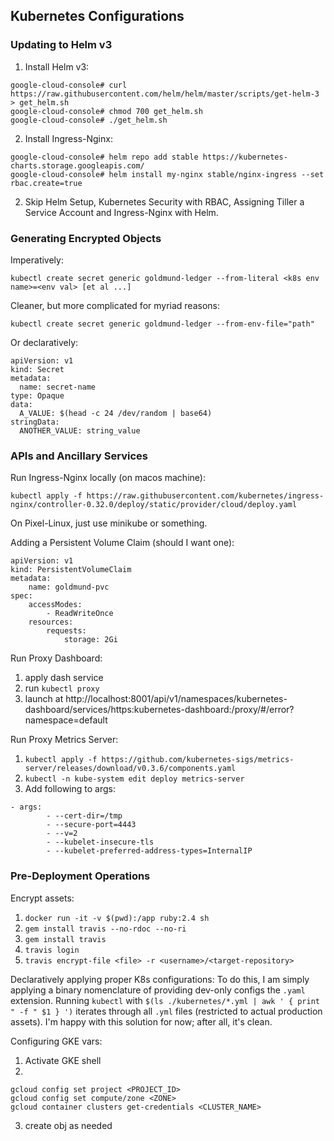 ## Kubernetes Configurations

### Updating to Helm v3

1. Install Helm v3:

```
google-cloud-console# curl https://raw.githubusercontent.com/helm/helm/master/scripts/get-helm-3 > get_helm.sh
google-cloud-console# chmod 700 get_helm.sh
google-cloud-console# ./get_helm.sh
 ```
2. Install Ingress-Nginx:
```
google-cloud-console# helm repo add stable https://kubernetes-charts.storage.googleapis.com/
google-cloud-console# helm install my-nginx stable/nginx-ingress --set rbac.create=true 
```
2. Skip Helm Setup, Kubernetes Security with RBAC, Assigning Tiller a Service Account and Ingress-Nginx with Helm.

### Generating Encrypted Objects
Imperatively:
```
kubectl create secret generic goldmund-ledger --from-literal <k8s env name>=<env val> [et al ...]
```

Cleaner, but more complicated for myriad reasons:
```
kubectl create secret generic goldmund-ledger --from-env-file="path"
```

Or declaratively:
```
apiVersion: v1
kind: Secret
metadata:
  name: secret-name
type: Opaque
data:
  A_VALUE: $(head -c 24 /dev/random | base64)
stringData:
  ANOTHER_VALUE: string_value
```

### APIs and Ancillary Services

Run Ingress-Nginx locally (on macos machine):
```
kubectl apply -f https://raw.githubusercontent.com/kubernetes/ingress-nginx/controller-0.32.0/deploy/static/provider/cloud/deploy.yaml
```

On Pixel-Linux, just use minikube or something.

Adding a Persistent Volume Claim (should I want one):
```
apiVersion: v1
kind: PersistentVolumeClaim
metadata:
    name: goldmund-pvc
spec:
    accessModes:
        - ReadWriteOnce
    resources:
        requests:
            storage: 2Gi
```

Run Proxy Dashboard:
1. apply dash service
2. run `kubectl proxy`
3. launch at http://localhost:8001/api/v1/namespaces/kubernetes-dashboard/services/https:kubernetes-dashboard:/proxy/#/error?namespace=default

Run Proxy Metrics Server:

1. `kubectl apply -f https://github.com/kubernetes-sigs/metrics-server/releases/download/v0.3.6/components.yaml`
2. `kubectl -n kube-system edit deploy metrics-server`
3. Add following to args: 
```
- args:
        - --cert-dir=/tmp
        - --secure-port=4443
        - --v=2
        - --kubelet-insecure-tls
        - --kubelet-preferred-address-types=InternalIP
```

### Pre-Deployment Operations

Encrypt assets:
1. `docker run -it -v $(pwd):/app ruby:2.4 sh`
2. `gem install travis --no-rdoc --no-ri`
3. `gem install travis`
4. `travis login`
5. `travis encrypt-file <file> -r <username>/<target-repository>`

Declaratively applying proper K8s configurations:
To do this, I am simply applying a binary nomenclature of providing dev-only configs the `.yaml` extension. Running `kubectl` with `$(ls ./kubernetes/*.yml | awk ' { print " -f " $1 } ')` iterates through all `.yml` files (restricted to actual production assets). I'm happy with this solution for now; after all, it's clean.

Configuring GKE vars:
1. Activate GKE shell
2. 
```
gcloud config set project <PROJECT_ID>
gcloud config set compute/zone <ZONE>
gcloud container clusters get-credentials <CLUSTER_NAME>
```
3. create obj as needed